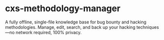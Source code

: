 # cxs-methodology-manager
A fully offline, single-file knowledge base for bug bounty and hacking methodologies. Manage, edit, search, and back up your hacking techniques—no network required, 100% privacy.
